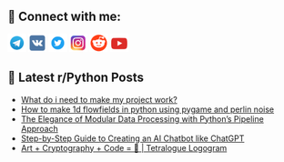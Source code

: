 ## 🔎 Connect with me:
[<img src="https://github.com/bullbesh/bullbesh/blob/main/images/Telegram.png" width="32" height="32" />](https://t.me/bullbesh)
[<img src="https://github.com/bullbesh/bullbesh/blob/main/images/VK.png" width="32" height="32" />](https://vk.com/bullbesh)
[<img src="https://github.com/bullbesh/bullbesh/blob/main/images/Twitter.png" width="32" height="32" />](https://twitter.com/bullbesh1)
[<img src="https://github.com/bullbesh/bullbesh/blob/main/images/Instagram.png" width="32" height="32" />](https://www.instagram.com/bullbesh)
[<img src="https://github.com/bullbesh/bullbesh/blob/main/images/Reddit.png" width="32" height="32" />](https://www.reddit.com/user/bullbesh)
[<img src="https://github.com/bullbesh/bullbesh/blob/main/images/YouTube.png" width="32" height="32" />](https://www.youtube.com/channel/UCtfjRs6uzgq5mfm8S06WTcg)

## 📕 Latest r/Python Posts
<!-- BLOG-POST-LIST:START -->
- [What do i need to make my project work?](https://www.reddit.com/r/Python/comments/173o93i/what_do_i_need_to_make_my_project_work/)
- [How to make 1d flowfields in python using pygame and perlin noise](https://www.reddit.com/r/Python/comments/173ntcn/how_to_make_1d_flowfields_in_python_using_pygame/)
- [The Elegance of Modular Data Processing with Python’s Pipeline Approach](https://www.reddit.com/r/Python/comments/173mydw/the_elegance_of_modular_data_processing_with/)
- [Step-by-Step Guide to Creating an AI Chatbot like ChatGPT](https://www.reddit.com/r/Python/comments/173k34c/stepbystep_guide_to_creating_an_ai_chatbot_like/)
- [Art + Cryptography + Code = 🚀 | Tetralogue Logogram](https://www.reddit.com/r/Python/comments/173j54o/art_cryptography_code_tetralogue_logogram/)
<!-- BLOG-POST-LIST:END -->
